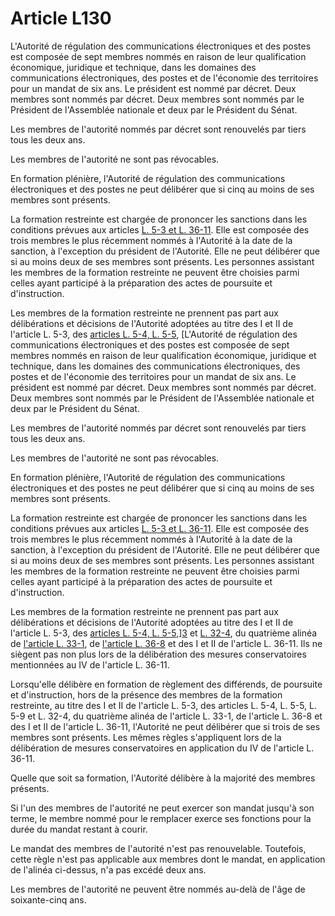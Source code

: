 # Article L130

L'Autorité de régulation des communications électroniques et des postes est composée de sept membres nommés en raison de leur qualification économique, juridique et technique, dans les domaines des communications électroniques, des postes et de l'économie des territoires pour un mandat de six ans. Le président est nommé par décret. Deux membres sont nommés par décret. Deux membres sont nommés par le Président de l'Assemblée nationale et deux par le Président du Sénat. 

Les membres de l'autorité nommés par décret sont renouvelés par tiers tous les deux ans. 

Les membres de l'autorité ne sont pas révocables. 

En formation plénière, l'Autorité de régulation des communications électroniques et des postes ne peut délibérer que si cinq au moins de ses membres sont présents. 

La formation restreinte est chargée de prononcer les sanctions dans les conditions prévues aux articles [L. 5-3 et L. 36-11][1]. Elle est composée des trois membres le plus récemment nommés à l'Autorité à la date de la sanction, à l'exception du président de l'Autorité. Elle ne peut délibérer que si au moins deux de ses membres sont présents. Les personnes assistant les membres de la formation restreinte ne peuvent être choisies parmi celles ayant participé à la préparation des actes de poursuite et d'instruction. 

Les membres de la formation restreinte ne prennent pas part aux délibérations et décisions de l'Autorité adoptées au titre des I et II de l'article L. 5-3, des [articles L. 5-4, L. 5-5][2], [L'Autorité de régulation des communications électroniques et des postes est composée de sept membres nommés en raison de leur qualification économique, juridique et technique, dans les domaines des communications électroniques, des postes et de l'économie des territoires pour un mandat de six ans. Le président est nommé par décret. Deux membres sont nommés par décret. Deux membres sont nommés par le Président de l'Assemblée nationale et deux par le Président du Sénat. 

Les membres de l'autorité nommés par décret sont renouvelés par tiers tous les deux ans. 

Les membres de l'autorité ne sont pas révocables. 

En formation plénière, l'Autorité de régulation des communications électroniques et des postes ne peut délibérer que si cinq au moins de ses membres sont présents. 

La formation restreinte est chargée de prononcer les sanctions dans les conditions prévues aux articles [L. 5-3 et L. 36-11][1]. Elle est composée des trois membres le plus récemment nommés à l'Autorité à la date de la sanction, à l'exception du président de l'Autorité. Elle ne peut délibérer que si au moins deux de ses membres sont présents. Les personnes assistant les membres de la formation restreinte ne peuvent être choisies parmi celles ayant participé à la préparation des actes de poursuite et d'instruction. 

Les membres de la formation restreinte ne prennent pas part aux délibérations et décisions de l'Autorité adoptées au titre des I et II de l'article L. 5-3, des [articles L. 5-4, L. 5-5][2],][3] et [L. 32-4][4], du quatrième alinéa de [l'article L. 33-1][5], de [l'article L. 36-8][6] et des I et II de l'article L. 36-11. Ils ne siègent pas non plus lors de la délibération des mesures conservatoires mentionnées au IV de l'article L. 36-11. 

Lorsqu'elle délibère en formation de règlement des différends, de poursuite et d'instruction, hors de la présence des membres de la formation restreinte, au titre des I et II de l'article L. 5-3, des articles L. 5-4, L. 5-5, L. 5-9 et L. 32-4, du quatrième alinéa de l'article L. 33-1, de l'article L. 36-8 et des I et II de l'article L. 36-11, l'Autorité ne peut délibérer que si trois de ses membres sont présents. Les mêmes règles s'appliquent lors de la délibération de mesures conservatoires en application du IV de l'article L. 36-11. 

Quelle que soit sa formation, l'Autorité délibère à la majorité des membres présents. 

Si l'un des membres de l'autorité ne peut exercer son mandat jusqu'à son terme, le membre nommé pour le remplacer exerce ses fonctions pour la durée du mandat restant à courir. 

Le mandat des membres de l'autorité n'est pas renouvelable. Toutefois, cette règle n'est pas applicable aux membres dont le mandat, en application de l'alinéa ci-dessus, n'a pas excédé deux ans. 

Les membres de l'autorité ne peuvent être nommés au-delà de l'âge de soixante-cinq ans.

 [1]: /affichCodeArticle.do?cidTexte=LEGITEXT000006070987&idArticle=LEGIARTI000006465324&dateTexte=&categorieLien=cid
 [2]: /affichCodeArticle.do?cidTexte=LEGITEXT000006070987&idArticle=LEGIARTI000006465325&dateTexte=&categorieLien=cid
 [3]: /affichCodeArticle.do?cidTexte=LEGITEXT000006070987&idArticle=LEGIARTI000006465330&dateTexte=&categorieLien=cid
 [4]: /affichCodeArticle.do?cidTexte=LEGITEXT000006070987&idArticle=LEGIARTI000006465736&dateTexte=&categorieLien=cid
 [5]: /affichCodeArticle.do?cidTexte=LEGITEXT000006070987&idArticle=LEGIARTI000006465743&dateTexte=&categorieLien=cid
 [6]: /affichCodeArticle.do?cidTexte=LEGITEXT000006070987&idArticle=LEGIARTI000006465853&dateTexte=&categorieLien=cid